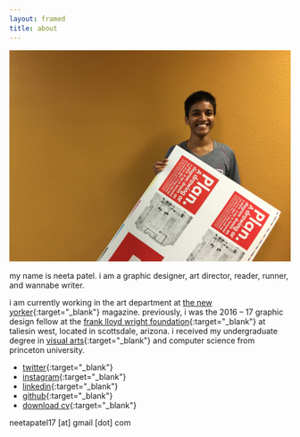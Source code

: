 ```yaml
---
layout: framed
title: about
---
```


<div class="framed about-image">
  <img src="/img/site/me.JPG">
</div>



my name is neeta patel. i am a graphic designer, art director, reader, runner, and wannabe writer.

i am currently working in the art department at [the new yorker](https://www.newyorker.com){:target="_blank"} magazine. previously, i was the 2016 – 17 graphic design fellow at the [frank lloyd wright foundation](http://franklloydwright.org){:target="_blank"} at taliesin west, located in scottsdale, arizona. i received my undergraduate degree in [visual arts](http://vis.princeton.edu/){:target="_blank"} and computer science from princeton university.

* [twitter](http://twitter.com/neetadotworks){:target="_blank"}
* [instagram](http://instagram.com/neetadotworks/){:target="_blank"}
* [linkedin](https://www.linkedin.com/in/neetapatel17/){:target="_blank"}
* [github](https://github.com/neetapatel/){:target="_blank"}
* [download cv](/neeta_patel_cv.pdf){:target="_blank"}

neetapatel17 [at] gmail [dot] com
